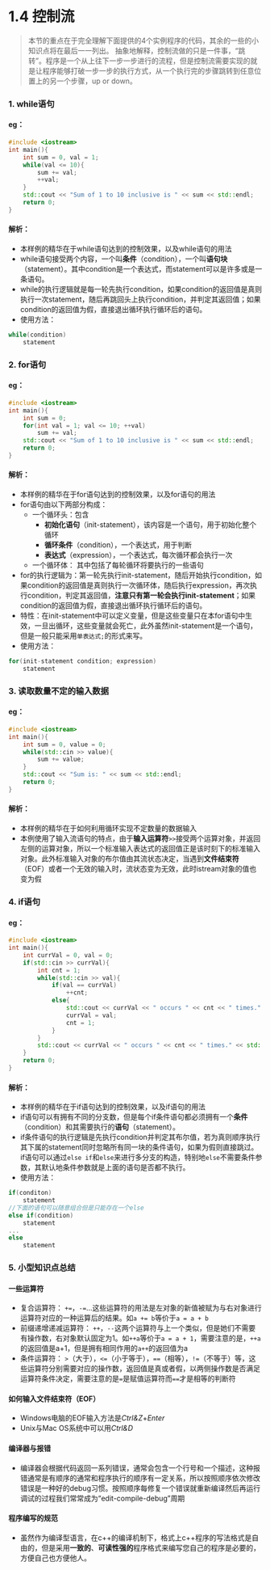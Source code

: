 # 1.4 控制流

>本节的重点在于完全理解下面提供的4个实例程序的代码，其余的一些的小知识点将在最后一一列出。
>抽象地解释，控制流做的只是一件事，“跳转”。程序是一个从上往下一步一步进行的流程，但是控制流需要实现的就是让程序能够打破一步一步的执行方式，从一个执行完的步骤跳转到任意位置上的另一个步骤，up or down。

### 1. while语句
#### eg：
```cpp
#include <iostream>
int main(){
    int sum = 0, val = 1;
    while(val <= 10){
        sum += val;
        ++val;
    }
    std::cout << "Sum of 1 to 10 inclusive is " << sum << std::endl;
    return 0;
}
```
#### 解析：
+ 本样例的精华在于while语句达到的控制效果，以及while语句的用法
+ while语句接受两个内容，一个叫**条件**（condition），一个叫**语句块**（statement）。其中condition是一个表达式，而statement可以是许多或是一条语句。
+ while的执行逻辑就是每一轮先执行condition，如果condition的返回值是真则执行一次statement，随后再跳回头上执行condition，并判定其返回值；如果condition的返回值为假，直接退出循环执行循环后的语句。
+ 使用方法：
```cpp
while(condition)
    statement
```

### 2. for语句
#### eg：
```cpp
#include <iostream>
int main(){
    int sum = 0;
    for(int val = 1; val <= 10; ++val)
        sum += val;
    std::cout << "Sum of 1 to 10 inclusive is " << sum << std::endl;
    return 0;
}
```
#### 解析：
+ 本样例的精华在于for语句达到的控制效果，以及for语句的用法
+ for语句由以下两部分构成：
    + 一个循环头：包含
        + **初始化语句**（init-statement），该内容是一个语句，用于初始化整个循环
        + **循环条件**（condition），一个表达式，用于判断
        + **表达式**（expression），一个表达式，每次循环都会执行一次
    + 一个循环体：
    其中包括了每轮循环将要执行的一些语句
+ for的执行逻辑为：第一轮先执行init-statement，随后开始执行condition，如果condition的返回值是真则执行一次循环体，随后执行expression，再次执行condition，判定其返回值，**注意只有第一轮会执行init-statement**；如果condition的返回值为假，直接退出循环执行循环后的语句。
+ 特性：在init-statement中可以定义变量，但是这些变量只在本for语句中生效，一旦出循环，这些变量就会死亡，此外虽然init-statement是一个语句，但是一般只能采用`单表达式;`的形式来写。
+ 使用方法：
```cpp
for(init-statement condition; expression)
    statement
```

### 3. 读取数量不定的输入数据
#### eg：
```cpp
#include <iostream>
int main(){
    int sum = 0, value = 0;
    while(std::cin >> value){
        sum += value;
    }
    std::cout << "Sum is: " << sum << std::endl;
    return 0;
}
```
#### 解析：
+ 本样例的精华在于如何利用循环实现不定数量的数据输入
+ 本例使用了输入流语句的特点，由于**输入运算符**`>>`接受两个运算对象，并返回左侧的运算对象，所以一个标准输入表达式的返回值正是该时刻下的标准输入对象。此外标准输入对象的布尔值由其流状态决定，当遇到**文件结束符**（EOF）或者一个无效的输入时，流状态变为无效，此时istream对象的值也变为假


### 4. if语句
#### eg：
```cpp
#include <iostream>
int main(){
    int currVal = 0, val = 0;
    if(std::cin >> currVal){
        int cnt = 1;
        while(std::cin >> val){
            if(val == currVal)
                ++cnt;
            else{
                std::cout << currVal << " occurs " << cnt << " times." << std::endl;
                currVal = val;
                cnt = 1;
            }
        }
        std::cout << currVal << " occurs " << cnt << " times." << std::endl;
    }
    return 0;
}
```
#### 解析：
+ 本样例的精华在于if语句达到的控制效果，以及if语句的用法
+ if语句可以有拥有不同的分支数，但是每个if条件语句都必须拥有一个**条件**（condition）和其需要执行的**语句**（statement）。
+ if条件语句的执行逻辑是先执行condition并判定其布尔值，若为真则顺序执行其下属的statement同时忽略所有同一块的条件语句，如果为假则直接跳过。if语句可以通过`else if`和`else`来进行多分支的构造，特别地`else`不需要条件参数，其默认地条件参数就是上面的语句是否都不执行。
+ 使用方法：
```cpp
if(conditon)
    statement
//下面的语句可以随意组合但是只能存在一个else
else if(condition)
    statement
...
else
    statement
```

### 5. 小型知识点总结
#### 一些运算符
+ 复合运算符：
`+=`，`-=`...这些运算符的用法是左对象的新值被赋为与右对象进行运算符对应的一种运算后的结果。如`a += b`等价于`a = a + b`
+ 前缀递增递减运算符：
`++`，`--`这两个运算符与上一个类似，但是她们不需要有操作数，右对象默认固定为1。如`++a`等价于`a = a + 1`，需要注意的是，`++a`的返回值是a+1，但是拥有相同作用的`a++`的返回值为a
+ 条件运算符：
`>`（大于），`<=`（小于等于），`==`（相等），`!=`（不等于）等，这些运算符分别需要对应的操作数，返回值是真或者假，以两侧操作数是否满足运算符条件决定，需要注意的是`=`是赋值运算符而`==`才是相等的判断符
#### 如何输入文件结束符（EOF）
+ Windows电脑的EOF输入方法是*Ctrl&Z*+*Enter*
+ Unix与Mac OS系统中可以用*Ctrl&D*
#### 编译器与报错
+ 编译器会根据代码返回一系列错误，通常会包含一个行号和一个描述，这种报错通常是有顺序的通常和程序执行的顺序有一定关系，所以按照顺序依次修改错误是一种好的debug习惯。按照顺序每修复一个错误就重新编译然后再运行调试的过程我们常常成为“edit-compile-debug”周期
#### 程序编写的规范
+ 虽然作为编译型语言，在c++的编译机制下，格式上c++程序的写法格式是自由的，但是采用**一致的**、**可读性强的**程序格式来编写您自己的程序是必要的，方便自己也方便他人。
